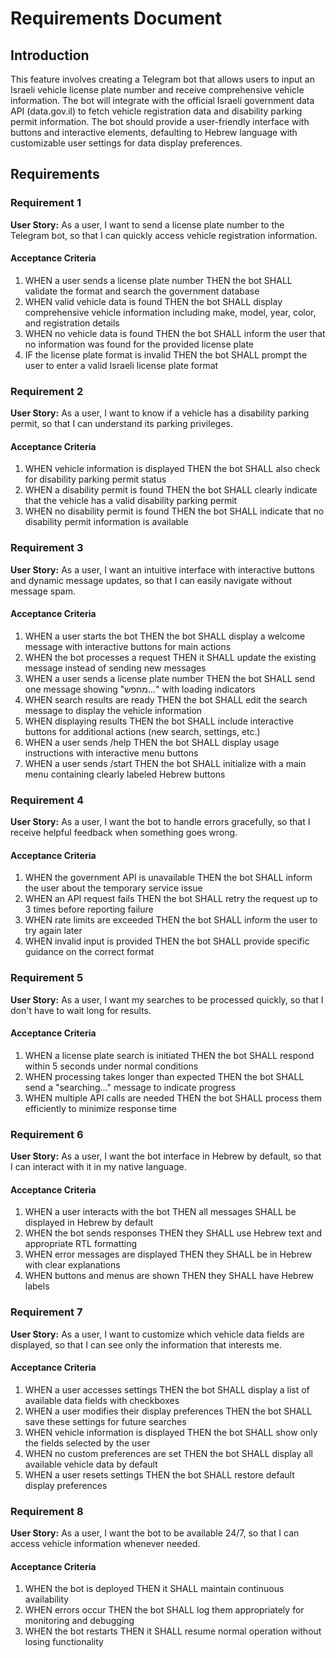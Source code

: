 # Requirements Document

## Introduction

This feature involves creating a Telegram bot that allows users to input an Israeli vehicle license plate number and receive comprehensive vehicle information. The bot will integrate with the official Israeli government data API (data.gov.il) to fetch vehicle registration data and disability parking permit information. The bot should provide a user-friendly interface with buttons and interactive elements, defaulting to Hebrew language with customizable user settings for data display preferences.

## Requirements

### Requirement 1

**User Story:** As a user, I want to send a license plate number to the Telegram bot, so that I can quickly access vehicle registration information.

#### Acceptance Criteria

1. WHEN a user sends a license plate number THEN the bot SHALL validate the format and search the government database
2. WHEN valid vehicle data is found THEN the bot SHALL display comprehensive vehicle information including make, model, year, color, and registration details
3. WHEN no vehicle data is found THEN the bot SHALL inform the user that no information was found for the provided license plate
4. IF the license plate format is invalid THEN the bot SHALL prompt the user to enter a valid Israeli license plate format

### Requirement 2

**User Story:** As a user, I want to know if a vehicle has a disability parking permit, so that I can understand its parking privileges.

#### Acceptance Criteria

1. WHEN vehicle information is displayed THEN the bot SHALL also check for disability parking permit status
2. WHEN a disability permit is found THEN the bot SHALL clearly indicate that the vehicle has a valid disability parking permit
3. WHEN no disability permit is found THEN the bot SHALL indicate that no disability permit information is available

### Requirement 3

**User Story:** As a user, I want an intuitive interface with interactive buttons and dynamic message updates, so that I can easily navigate without message spam.

#### Acceptance Criteria

1. WHEN a user starts the bot THEN the bot SHALL display a welcome message with interactive buttons for main actions
2. WHEN the bot processes a request THEN it SHALL update the existing message instead of sending new messages
3. WHEN a user sends a license plate number THEN the bot SHALL send one message showing "מחפש..." with loading indicators
4. WHEN search results are ready THEN the bot SHALL edit the search message to display the vehicle information
5. WHEN displaying results THEN the bot SHALL include interactive buttons for additional actions (new search, settings, etc.)
6. WHEN a user sends /help THEN the bot SHALL display usage instructions with interactive menu buttons
7. WHEN a user sends /start THEN the bot SHALL initialize with a main menu containing clearly labeled Hebrew buttons

### Requirement 4

**User Story:** As a user, I want the bot to handle errors gracefully, so that I receive helpful feedback when something goes wrong.

#### Acceptance Criteria

1. WHEN the government API is unavailable THEN the bot SHALL inform the user about the temporary service issue
2. WHEN an API request fails THEN the bot SHALL retry the request up to 3 times before reporting failure
3. WHEN rate limits are exceeded THEN the bot SHALL inform the user to try again later
4. WHEN invalid input is provided THEN the bot SHALL provide specific guidance on the correct format

### Requirement 5

**User Story:** As a user, I want my searches to be processed quickly, so that I don't have to wait long for results.

#### Acceptance Criteria

1. WHEN a license plate search is initiated THEN the bot SHALL respond within 5 seconds under normal conditions
2. WHEN processing takes longer than expected THEN the bot SHALL send a "searching..." message to indicate progress
3. WHEN multiple API calls are needed THEN the bot SHALL process them efficiently to minimize response time

### Requirement 6

**User Story:** As a user, I want the bot interface in Hebrew by default, so that I can interact with it in my native language.

#### Acceptance Criteria

1. WHEN a user interacts with the bot THEN all messages SHALL be displayed in Hebrew by default
2. WHEN the bot sends responses THEN they SHALL use Hebrew text and appropriate RTL formatting
3. WHEN error messages are displayed THEN they SHALL be in Hebrew with clear explanations
4. WHEN buttons and menus are shown THEN they SHALL have Hebrew labels

### Requirement 7

**User Story:** As a user, I want to customize which vehicle data fields are displayed, so that I can see only the information that interests me.

#### Acceptance Criteria

1. WHEN a user accesses settings THEN the bot SHALL display a list of available data fields with checkboxes
2. WHEN a user modifies their display preferences THEN the bot SHALL save these settings for future searches
3. WHEN vehicle information is displayed THEN the bot SHALL show only the fields selected by the user
4. WHEN no custom preferences are set THEN the bot SHALL display all available vehicle data by default
5. WHEN a user resets settings THEN the bot SHALL restore default display preferences

### Requirement 8

**User Story:** As a user, I want the bot to be available 24/7, so that I can access vehicle information whenever needed.

#### Acceptance Criteria

1. WHEN the bot is deployed THEN it SHALL maintain continuous availability
2. WHEN errors occur THEN the bot SHALL log them appropriately for monitoring and debugging
3. WHEN the bot restarts THEN it SHALL resume normal operation without losing functionality